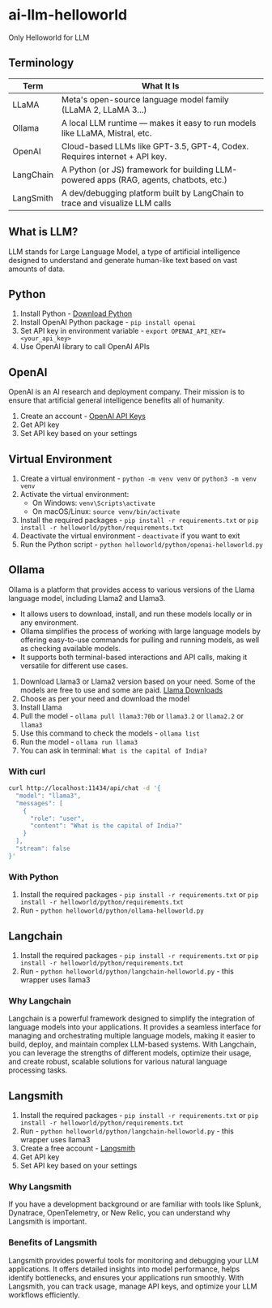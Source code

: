 # ai-llm-helloworld
Only Helloworld for LLM

## Terminology

| Term      | What It Is                                                                 |
|-----------|----------------------------------------------------------------------------|
| LLaMA     | Meta's open-source language model family (LLaMA 2, LLaMA 3...)             |
| Ollama    | A local LLM runtime — makes it easy to run models like LLaMA, Mistral, etc.|
| OpenAI    | Cloud-based LLMs like GPT-3.5, GPT-4, Codex. Requires internet + API key.  |
| LangChain | A Python (or JS) framework for building LLM-powered apps (RAG, agents, chatbots, etc.) |
| LangSmith | A dev/debugging platform built by LangChain to trace and visualize LLM calls |

## What is LLM?
LLM stands for Large Language Model, a type of artificial intelligence designed to understand and generate human-like text based on vast amounts of data.

## Python
1. Install Python - [Download Python](https://www.python.org/downloads/)
2. Install OpenAI Python package - `pip install openai`
3. Set API key in environment variable - `export OPENAI_API_KEY=<your_api_key>`
4. Use OpenAI library to call OpenAI APIs

## OpenAI
OpenAI is an AI research and deployment company. Their mission is to ensure that artificial general intelligence benefits all of humanity.

1. Create an account - [OpenAI API Keys](https://platform.openai.com/api-keys)
2. Get API key
3. Set API key based on your settings

## Virtual Environment
1. Create a virtual environment - `python -m venv venv` or `python3 -m venv venv`
2. Activate the virtual environment:
    - On Windows: `venv\Scripts\activate`
    - On macOS/Linux: `source venv/bin/activate`
3. Install the required packages - `pip install -r requirements.txt` or `pip install -r helloworld/python/requirements.txt`
4. Deactivate the virtual environment - `deactivate` if you want to exit
5. Run the Python script - `python helloworld/python/openai-helloworld.py`

## Ollama
Ollama is a platform that provides access to various versions of the Llama language model, including Llama2 and Llama3. 

- It allows users to download, install, and run these models locally or in any environment.
- Ollama simplifies the process of working with large language models by offering easy-to-use commands for pulling and running models, as well as checking available models.
- It supports both terminal-based interactions and API calls, making it versatile for different use cases.

1. Download Llama3 or Llama2 version based on your need. Some of the models are free to use and some are paid. [Llama Downloads](https://www.llama.com/llama-downloads/)
2. Choose as per your need and download the model
3. Install Llama
4. Pull the model - `ollama pull llama3:70b` or `llama3.2` or `llama2.2` or `llama3`
5. Use this command to check the models - `ollama list`
6. Run the model - `ollama run llama3`
7. You can ask in terminal: `What is the capital of India?`

### With curl
```sh
curl http://localhost:11434/api/chat -d '{
  "model": "llama3",
  "messages": [
    {
      "role": "user",
      "content": "What is the capital of India?"
    }
  ],
  "stream": false
}'
```

### With Python
1. Install the required packages - `pip install -r requirements.txt` or `pip install -r helloworld/python/requirements.txt`
2. Run - `python helloworld/python/ollama-helloworld.py`

## Langchain
1. Install the required packages - `pip install -r requirements.txt` or `pip install -r helloworld/python/requirements.txt`
2. Run - `python helloworld/python/langchain-helloworld.py` - this wrapper uses llama3

### Why Langchain
Langchain is a powerful framework designed to simplify the integration of language models into your applications. It provides a seamless interface for managing and orchestrating multiple language models, making it easier to build, deploy, and maintain complex LLM-based systems. With Langchain, you can leverage the strengths of different models, optimize their usage, and create robust, scalable solutions for various natural language processing tasks.

## Langsmith
1. Install the required packages - `pip install -r requirements.txt` or `pip install -r helloworld/python/requirements.txt`
2. Run - `python helloworld/python/langchain-helloworld.py` - this wrapper uses llama3
3. Create a free account - [Langsmith](https://www.langsmith.com/)
4. Get API key
5. Set API key based on your settings

### Why Langsmith
If you have a development background or are familiar with tools like Splunk, Dynatrace, OpenTelemetry, or New Relic, you can understand why Langsmith is important.

### Benefits of Langsmith
Langsmith provides powerful tools for monitoring and debugging your LLM applications. It offers detailed insights into model performance, helps identify bottlenecks, and ensures your applications run smoothly. With Langsmith, you can track usage, manage API keys, and optimize your LLM workflows efficiently.